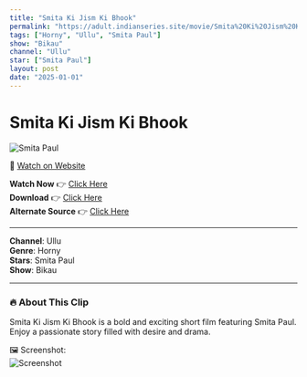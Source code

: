 ```yaml
---
title: "Smita Ki Jism Ki Bhook"
permalink: "https://adult.indianseries.site/movie/Smita%20Ki%20Jism%20Ki%20Bhook"
tags: ["Horny", "Ullu", "Smita Paul"]
show: "Bikau"
channel: "Ullu"
star: ["Smita Paul"]
layout: post
date: "2025-01-01"
---
```


# Smita Ki Jism Ki Bhook

![Smita Paul](https://shorts.desisins.com/wp-content/uploads/2024/06/Smita-Paul-Bikau-Ullu-DesiSins.com_.jpg)

🔗 [Watch on Website](https://adult.indianseries.site/movie/Smita%20Ki%20Jism%20Ki%20Bhook)

**Watch Now** 👉 [Click Here](https://adult.indianseries.site/movie/Smita%20Ki%20Jism%20Ki%20Bhook)  
**Download** 👉 [Click Here](https://adult.indianseries.site/movie/Smita%20Ki%20Jism%20Ki%20Bhook)  
**Alternate Source** 👉 [Click Here](https://adult.indianseries.site/movie/Smita%20Ki%20Jism%20Ki%20Bhook)

---

**Channel**: Ullu  
**Genre**: Horny  
**Stars**: Smita Paul  
**Show**: Bikau

---

### 🔥 About This Clip

Smita Ki Jism Ki Bhook is a bold and exciting short film featuring Smita Paul. Enjoy a passionate story filled with desire and drama.
 
🖼️ Screenshot:  
![Screenshot](https://shorts.desisins.com/wp-content/uploads/2024/06/Smita-Paul-Bikau-Ullu-DesiSins.com_.jpg)
